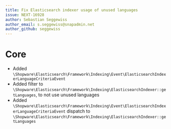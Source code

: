 ```yaml
---
title: Fix Elasticsearch indexer usage of unused languages
issue: NEXT-16928
author: Sebastian Seggewiss
author_email: s.seggewiss@snapadmin.net 
author_github: seggewiss
---
```

# Core
* Added `\Shopware\Elasticsearch\Framework\Indexing\Event\ElasticsearchIndexerLanguageCriteriaEvent`
* Added filter to `\Shopware\Elasticsearch\Framework\Indexing\ElasticsearchIndexer::getLanguages`, to not use unused languages
* Added `\Shopware\Elasticsearch\Framework\Indexing\Event\ElasticsearchIndexerLanguageCriteriaEvent` dispatch to `\Shopware\Elasticsearch\Framework\Indexing\ElasticsearchIndexer::getLanguages`
